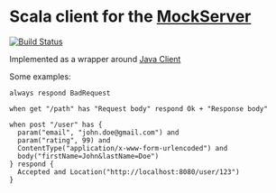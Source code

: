 # Scala client for the [MockServer](www.mock-server.com)

[![Build Status](https://travis-ci.org/Agord/server.svg?branch=master)](https://travis-ci.org/Unisay/mockserver-client-scala)

Implemented as a wrapper around [Java Client](https://github.com/jamesdbloom/mockserver/tree/master/mockserver-client-java)


Some examples:
```
always respond BadRequest
```

```
when get "/path" has "Request body" respond Ok + "Response body"
```

```
when post "/user" has {
  param("email", "john.doe@gmail.com") and
  param("rating", 99) and
  ContentType("application/x-www-form-urlencoded") and
  body("firstName=John&lastName=Doe")
} respond {
  Accepted and Location("http://localhost:8080/user/123")
}
```
